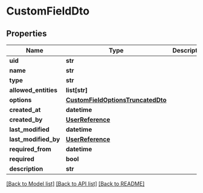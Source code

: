 # CustomFieldDto

## Properties
Name | Type | Description | Notes
------------ | ------------- | ------------- | -------------
**uid** | **str** |  | [optional] 
**name** | **str** |  | [optional] 
**type** | **str** |  | [optional] 
**allowed_entities** | **list[str]** |  | [optional] 
**options** | [**CustomFieldOptionsTruncatedDto**](CustomFieldOptionsTruncatedDto.md) |  | [optional] 
**created_at** | **datetime** |  | [optional] 
**created_by** | [**UserReference**](UserReference.md) |  | [optional] 
**last_modified** | **datetime** |  | [optional] 
**last_modified_by** | [**UserReference**](UserReference.md) |  | [optional] 
**required_from** | **datetime** |  | [optional] 
**required** | **bool** |  | [optional] 
**description** | **str** |  | [optional] 

[[Back to Model list]](../README.md#documentation-for-models) [[Back to API list]](../README.md#documentation-for-api-endpoints) [[Back to README]](../README.md)

